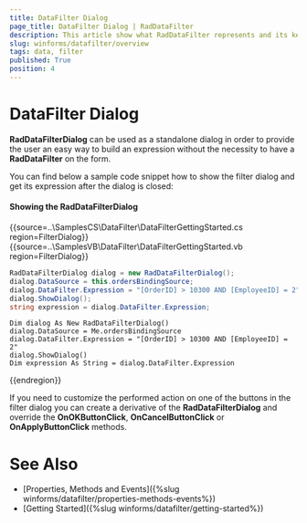 ```yaml
---
title: DataFilter Dialog
page_title: DataFilter Dialog | RadDataFilter
description: This article show what RadDataFilter represents and its key features. 
slug: winforms/datafilter/overview
tags: data, filter
published: True
position: 4
---
```


# DataFilter Dialog

**RadDataFilterDialog** can be used as a standalone dialog in order to provide the user an easy way to build an expression without the necessity to have a **RadDataFilter** on the form. 

You can find below a sample code snippet how to show the filter dialog and get its expression after the dialog is closed:

#### Showing the RadDataFilterDialog

{{source=..\SamplesCS\DataFilter\DataFilterGettingStarted.cs region=FilterDialog}} 
{{source=..\SamplesVB\DataFilter\DataFilterGettingStarted.vb region=FilterDialog}}

````C#
RadDataFilterDialog dialog = new RadDataFilterDialog();
dialog.DataSource = this.ordersBindingSource;
dialog.DataFilter.Expression = "[OrderID] > 10300 AND [EmployeeID] = 2";
dialog.ShowDialog();
string expression = dialog.DataFilter.Expression;

````
````VB.NET
Dim dialog As New RadDataFilterDialog()
dialog.DataSource = Me.ordersBindingSource
dialog.DataFilter.Expression = "[OrderID] > 10300 AND [EmployeeID] = 2"
dialog.ShowDialog()
Dim expression As String = dialog.DataFilter.Expression

```` 

{{endregion}}

If you need to customize the performed action on one of the buttons in the filter dialog you can create a derivative of the **RadDataFilterDialog** and override the **OnOKButtonClick**, **OnCancelButtonClick** or **OnApplyButtonClick** methods.

# See Also

* [Properties, Methods and Events]({%slug winforms/datafilter/properties-methods-events%})	
* [Getting Started]({%slug winforms/datafilter/getting-started%})	
 